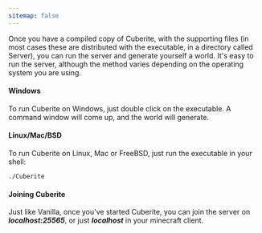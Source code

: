 ```yaml
---
sitemap: false
---
```

Once you have a compiled copy of Cuberite, with the supporting files (in most cases these are distributed with the executable, in a directory called Server), you can run the server and generate yourself a world. It's easy to run the server, although the method varies depending on the operating system you are using.

#### Windows
To run Cuberite on Windows, just double click on the executable. A command window will come up, and the world will generate.

#### Linux/Mac/BSD
To run Cuberite on Linux, Mac or FreeBSD, just run the executable in your shell:

    ./Cuberite

#### Joining Cuberite
Just like Vanilla, once you've started Cuberite, you can join the server on ***localhost:25565***, or just ***localhost*** in your minecraft client.

